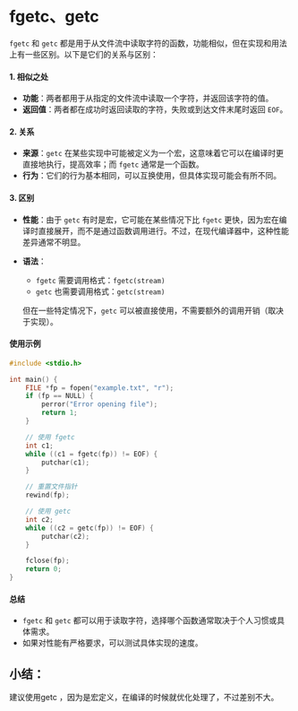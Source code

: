 # fgetc、getc

`fgetc` 和 `getc` 都是用于从文件流中读取字符的函数，功能相似，但在实现和用法上有一些区别。以下是它们的关系与区别：

#### 1. 相似之处

* **功能**：两者都用于从指定的文件流中读取一个字符，并返回该字符的值。
* **返回值**：两者都在成功时返回读取的字符，失败或到达文件末尾时返回 `EOF`。

#### 2. 关系

* **来源**：`getc` 在某些实现中可能被定义为一个宏，这意味着它可以在编译时更直接地执行，提高效率；而 `fgetc` 通常是一个函数。
* **行为**：它们的行为基本相同，可以互换使用，但具体实现可能会有所不同。

#### 3. 区别

* **性能**：由于 `getc` 有时是宏，它可能在某些情况下比 `fgetc` 更快，因为宏在编译时直接展开，而不是通过函数调用进行。不过，在现代编译器中，这种性能差异通常不明显。
*   **语法**：

    * `fgetc` 需要调用格式：`fgetc(stream)`
    * `getc` 也需要调用格式：`getc(stream)`

    但在一些特定情况下，`getc` 可以被直接使用，不需要额外的调用开销（取决于实现）。

#### 使用示例

```c
#include <stdio.h>

int main() {
    FILE *fp = fopen("example.txt", "r");
    if (fp == NULL) {
        perror("Error opening file");
        return 1;
    }

    // 使用 fgetc
    int c1;
    while ((c1 = fgetc(fp)) != EOF) {
        putchar(c1);
    }

    // 重置文件指针
    rewind(fp);

    // 使用 getc
    int c2;
    while ((c2 = getc(fp)) != EOF) {
        putchar(c2);
    }

    fclose(fp);
    return 0;
}
```

#### 总结

* `fgetc` 和 `getc` 都可以用于读取字符，选择哪个函数通常取决于个人习惯或具体需求。
* 如果对性能有严格要求，可以测试具体实现的速度。



## 小结：

建议使用getc ，因为是宏定义，在编译的时候就优化处理了，不过差别不大。
